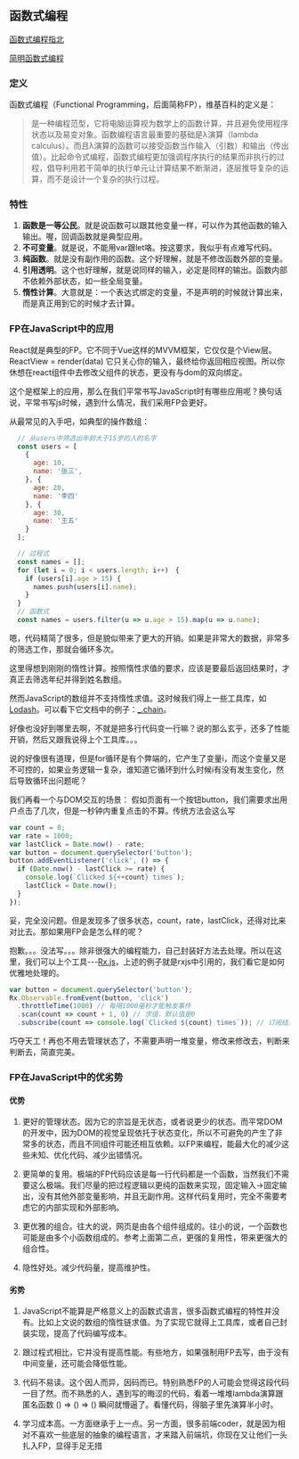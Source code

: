 


## 函数式编程

[函数式编程指北](https://llh911001.gitbooks.io/mostly-adequate-guide-chinese/content/)

[简明函数式编程](https://juejin.cn/post/6844903936378273799)

### 定义
函数式编程（Functional Programming，后面简称FP），维基百科的定义是：

> 是一种编程范型，它将电脑运算视为数学上的函数计算，并且避免使用程序状态以及易变对象。函数编程语言最重要的基础是λ演算（lambda calculus）。而且λ演算的函数可以接受函数当作输入（引数）和输出（传出值）。比起命令式编程，函数式编程更加强调程序执行的结果而非执行的过程，倡导利用若干简单的执行单元让计算结果不断渐进，逐层推导复杂的运算，而不是设计一个复杂的执行过程。

### 特性

1. **函数是一等公民**。就是说函数可以跟其他变量一样，可以作为其他函数的输入输出。喔，回调函数就是典型应用。
2. **不可变量**。就是说，不能用var跟let咯。按这要求，我似乎有点难写代码。
3. **纯函数**。就是没有副作用的函数。这个好理解，就是不修改函数外部的变量。
4. **引用透明**。这个也好理解，就是说同样的输入，必定是同样的输出。函数内部不依赖外部状态，如一些全局变量。
5. **惰性计算**。大意就是：一个表达式绑定的变量，不是声明的时候就计算出来，而是真正用到它的时候才去计算。

### FP在JavaScript中的应用
React就是典型的FP。它不同于Vue这样的MVVM框架，它仅仅是个View层。
ReactView = render(data) 它只关心你的输入，最终给你返回相应视图。所以你休想在react组件中去修改父组件的状态，更没有与dom的双向绑定。

这个是框架上的应用，那么在我们平常书写JavaScript时有哪些应用呢？换句话说，平常书写js时候，遇到什么情况，我们采用FP会更好。

从最常见的入手吧，如典型的操作数组：
```js
  // 从users中筛选出年龄大于15岁的人的名字
  const users = [
    {
      age: 10,
      name: '张三',
    }, {
      age: 20,
      name: '李四'
    }, {
      age: 30,
      name: '王五'
    }
  ];

  // 过程式
  const names = [];
  for (let i = 0; i < users.length; i++)　{
    if (users[i].age > 15) {
      names.push(users[i].name);
    }
  }
  // 函数式
  const names = users.filter(u => u.age > 15).map(u => u.name);
```

嗯，代码精简了很多，但是貌似带来了更大的开销。如果是非常大的数据，非常多的筛选工作，那就会循环多次。

这里得想到刚刚的惰性计算。按照惰性求值的要求，应该是要最后返回结果时，才真正去筛选年纪并得到姓名数组。

然而JavaScript的数组并不支持惰性求值。这时候我们得上一些工具库，如[Lodash](https://link.segmentfault.com/?url=https%3A%2F%2Flodash.com%2F)。可以看下它文档中的例子：[_.chain](https://link.segmentfault.com/?url=https%3A%2F%2Flodash.com%2Fdocs%2F4.17.4%23chain)。

好像也没好到哪里去啊，不就是把多行代码变一行嘛？说的那么玄乎，还多了性能开销，然后又跟我说得上个工具库。。。

说的好像很有道理，但是for循环是有个弊端的，它产生了变量i，而这个变量又是不可控的，如果业务逻辑一复杂，谁知道它循环到什么时候i有没有发生变化，然后导致循环出问题呢？

我们再看一个与DOM交互的场景：
假如页面有一个按钮button，我们需要求出用户点击了几次，但是一秒钟内重复点击的不算。传统方法会这么写

```js
var count = 0;
var rate = 1000;
var lastClick = Date.now() - rate;
var button = document.querySelector('button');
button.addEventListener('click', () => {
  if (Date.now() - lastClick >= rate) {
    console.log(`Clicked ${++count} times`);
    lastClick = Date.now();
  }
});
```
妥，完全没问题。但是发现多了很多状态，count，rate，lastClick，还得对比来对比去。那如果用FP会是怎么样的呢？

抱歉。。。没法写。。。除非很强大的编程能力，自己封装好方法去处理。所以在这里，我们可以上个工具---[Rx.js](https://link.segmentfault.com/?url=http%3A%2F%2Freactivex.io%2Frxjs%2Fmanual%2Foverview.html)，上述的例子就是rxjs中引用的，我们看它是如何优雅地处理的。

```js
var button = document.querySelector('button');
Rx.Observable.fromEvent(button, 'click')
  .throttleTime(1000) // 每隔1000毫秒才能触发事件
  .scan(count => count + 1, 0) // 求值，默认值是0
  .subscribe(count => console.log(`Clicked ${count} times`)); // 订阅结果、输出值
```
巧夺天工！再也不用去管理状态了，不需要声明一堆变量，修改来修改去，判断来判断去，简直完美。

### FP在JavaScript中的优劣势
#### 优势
1. 更好的管理状态。因为它的宗旨是无状态，或者说更少的状态。而平常DOM的开发中，因为DOM的视觉呈现依托于状态变化，所以不可避免的产生了非常多的状态，而且不同组件可能还相互依赖。以FP来编程，能最大化的减少这些未知、优化代码、减少出错情况。

2. 更简单的复用。极端的FP代码应该是每一行代码都是一个函数，当然我们不需要这么极端。我们尽量的把过程逻辑以更纯的函数来实现，固定输入->固定输出，没有其他外部变量影响，并且无副作用。这样代码复用时，完全不需要考虑它的内部实现和外部影响。

3. 更优雅的组合。往大的说，网页是由各个组件组成的。往小的说，一个函数也可能是由多个小函数组成的。参考上面第二点，更强的复用性，带来更强大的组合性。

4. 隐性好处。减少代码量，提高维护性。

#### 劣势
1. JavaScript不能算是严格意义上的函数式语言，很多函数式编程的特性并没有。比如上文说的数组的惰性链求值。为了实现它就得上工具库，或者自己封装实现，提高了代码编写成本。

2. 跟过程式相比，它并没有提高性能。有些地方，如果强制用FP去写，由于没有中间变量，还可能会降低性能。

3. 代码不易读。这个因人而异，因码而已。特别熟悉FP的人可能会觉得这段代码一目了然。而不熟悉的人，遇到写的晦涩的代码，看着一堆堆lambda演算跟匿名函数 () => () => () 瞬间就懵逼了。看懂代码，得脑子里先演算半小时。

4. 学习成本高。一方面继承于上一点。另一方面，很多前端coder，就是因为相对不喜欢一些底层的抽象的编程语言，才来踏入前端坑，你现在又让他们一头扎入FP，显得手足无措

